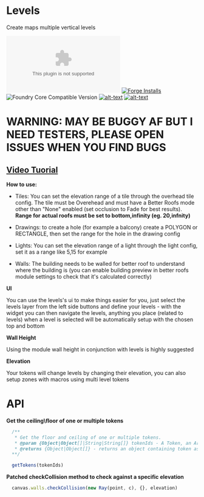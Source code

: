 # Levels
Create maps multiple vertical levels

![Latest Release Download Count](https://img.shields.io/github/downloads/theripper93/Levels/latest/module.zip?color=2b82fc&label=DOWNLOADS&style=for-the-badge) [![Forge Installs](https://img.shields.io/badge/dynamic/json?label=Forge%20Installs&query=package.installs&suffix=%25&url=https%3A%2F%2Fforge-vtt.com%2Fapi%2Fbazaar%2Fpackage%2Flevels&colorB=03ff1c&style=for-the-badge)](https://forge-vtt.com/bazaar#package=levels) ![Foundry Core Compatible Version](https://img.shields.io/badge/dynamic/json.svg?url=https%3A%2F%2Fraw.githubusercontent.com%2Ftheripper93%2FLevels%2Fmain%2Fmodule.json&label=Foundry%20Version&query=$.compatibleCoreVersion&colorB=orange&style=for-the-badge) [![alt-text](https://img.shields.io/badge/-Patreon-%23ff424d?style=for-the-badge)](https://www.patreon.com/theripper93) [![alt-text](https://img.shields.io/badge/-Discord-%235662f6?style=for-the-badge)](https://discord.gg/F53gBjR97G)

# WARNING: MAY BE BUGGY AF BUT I NEED TESTERS, PLEASE OPEN ISSUES WHEN YOU FIND BUGS

## [Video Tuorial](https://youtu.be/VDOp1nNTwF0)

**How to use:**

* Tiles: You can set the elevation range of a tile through the overhead tile config. The tile must be Overehead and must have a Better Roofs mode other than "None" enabled (set occlusion to Fade for best results). **Range for actual roofs must be set to bottom,infinity (eg. 20,infnity)**

* Drawings: to create a hole (for example a balcony) create a POLYGON or RECTANGLE, then set the range for the hole in the drawing config

* Lights: You can set the elevation range of a light through the light config, set it as a range like 5,15 for example

* Walls: The building needs to be walled for better roof to understand where the building is (you can enable building preview in better roofs module settings to check that it's calculated correctly)

**UI**

You can use the levels's ui to make things easier for you, just select the levels layer from the left side buttons and define your levels - with the widget you can then navigate the levels, anything you place (related to levels) when a level is selected will be automatically setup with the chosen top and bottom

**Wall Height**

Using the module wall height in conjunction with levels is highly suggested

**Elevation**

Your tokens will change levels by changing their elevation, you can also setup zones with macros using multi level tokens

# **API**

**Get the ceiling\floor of one or multiple tokens**

```js
  /**
   * Get the floor and ceiling of one or multiple tokens.
   * @param {Object|Object[]|String|String[]} tokenIds - A Token, an Array of Tokens, a Token ID or an Array of Tokens IDs
   * @returns {Object|Object[]} - returns an object containing token as the token object and range as an Array with 0 = Floor 1 = Ceiling
  **/

  getTokens(tokenIds)
```

**Patched checkCollision method to check against a specific elevation**

```js
  canvas.walls.checkCollision(new Ray(point, c), {}, elevation)
```
